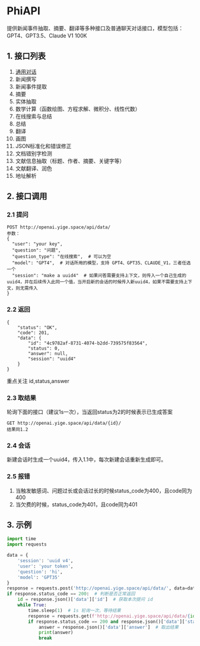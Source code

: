 # PhiAPI
提供新闻事件抽取、摘要、翻译等多种接口及普通聊天对话接口，模型包括：GPT4、GPT3.5、Claude V1 100K

## 1. 接口列表
1. [通用对话](#11-提问)
2. 新闻撰写
3. 新闻事件提取
4. 摘要
5. 实体抽取
6. 数学计算（函数绘图、方程求解、微积分、线性代数）
7. 在线搜索与总结
8. 总结
9. 翻译
10. 画图
11. JSON标准化和错误修正
12. 文档错别字检测
13. 文献信息抽取（标题、作者、摘要、关键字等）
14. 文献翻译、润色
15. 地址解析

## 2. 接口调用
### 2.1 提问
```
POST http://openai.yige.space/api/data/
参数：
{
  "user": "your key",
  "question": "问题",
  "question_type": "在线搜索",  # 可以为空
  "model": "GPT4",  # 对话所用的模型，支持 GPT4、GPT35、CLAUDE_V1，三者任选一个
  "session": "make a uuid4"  # 如果问答需要支持上下文，则传入一个自己生成的uuid4，并在后续传入此同一个值，当开启新的会话的时候传入新uuid4，如果不需要支持上下文，则无需传入
}
```
### 2.2 返回
```
{
    "status": "OK",
    "code": 201,
    "data": {
        "id": "4c9782af-8731-4074-b2dd-739575f83564",
        "status": 0,
        "answer": null,
        "session": "uuid4"
    }
}
```
重点关注 id,status,answer

### 2.3 取结果
轮询下面的接口（建议1s一次），当返回status为2的时候表示已生成答案
```
GET http://openai.yige.space/api/data/{id}/
结果同1.2
```

### 2.4 会话
新建会话时生成一个uuid4，传入1.1中，每次新建会话重新生成即可。

### 2.5 报错
1. 当触发敏感词、问题过长或会话过长的时候status_code为400，且code同为400
2. 当欠费的时候，status_code为401，且code同为401

## 3. 示例
```python
import time
import requests

data = {
    'session': 'uuid v4',
    'user': 'your token',
    'question': 'hi',
    'model': 'GPT35'
}
response = requests.post('http://openai.yige.space/api/data/', data=data)  # 提问
if response.status_code == 200:  # 判断是否正常返回
    id = response.json()['data']['id']  # 获取本次提问 id
    while True:
        time.sleep(1)  # 1s 轮询一次，等待结果
        response = requests.get(f'http://openai.yige.space/api/data/{id}/')  # 查询结果
        if response.status_code == 200 and response.json()['data']['status'] == 2:  # 正常处理完毕
            answer = response.json()['data']['answer']  # 取出结果
            print(answer)
            break
```
